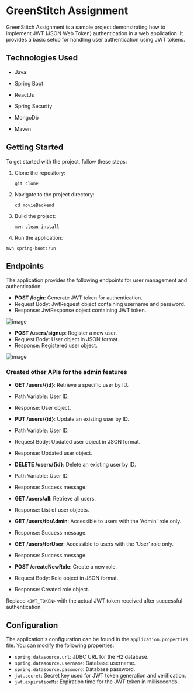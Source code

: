 # GreenStitch Assignment

 GreenStitch Assignment is a sample project demonstrating how to implement JWT (JSON Web Token) authentication in a web application. It provides a basic setup for handling user authentication using JWT tokens.

## Technologies Used

- Java
- Spring Boot
- ReactJs
- Spring Security
- MongoDb

- Maven


## Getting Started

To get started with the project, follow these steps:

1. Clone the repository:

   ```
   git clone
   ```
2. Navigate to the project directory:
   ```
   cd movieBackend
   ```
3. Build the project:
   ```
   mvn clean install
   ```
4. Run the application:
```
mvn spring-boot:run
````


## Endpoints

The application provides the following endpoints for user management and authentication:




- **POST /login**: Generate JWT token for authentication.
- Request Body: JwtRequest object containing username and password.
- Response: JwtResponse object containing JWT token.

![image](https://github.com/UDAYAGIRICHARAN/GreenStitch/assets/67089878/3136e202-230c-49c9-b782-2299421c461a)

- **POST /users/signup**: Register a new user.
- Request Body: User object in JSON format.
- Response: Registered user object.


![image](https://github.com/UDAYAGIRICHARAN/GreenStitch/assets/67089878/0f00f3e7-73c7-4839-83cf-0c50abc9e005)




### Created other APIs for the admin features

- **GET /users/{id}**: Retrieve a specific user by ID.
- Path Variable: User ID.
- Response: User object.

- **PUT /users/{id}**: Update an existing user by ID.
- Path Variable: User ID.
- Request Body: Updated user object in JSON format.
- Response: Updated user object.

- **DELETE /users/{id}**: Delete an existing user by ID.
- Path Variable: User ID.
- Response: Success message.

- **GET /users/all**: Retrieve all users.
- Response: List of user objects.



- **GET /users/forAdmin**: Accessible to users with the 'Admin' role only.
- Response: Success message.

- **GET /users/forUser**: Accessible to users with the 'User' role only.
- Response: Success message.

- **POST /createNewRole**: Create a new role.
- Request Body: Role object in JSON format.
- Response: Created role object.



Replace `<JWT_TOKEN>` with the actual JWT token received after successful authentication.

## Configuration

The application's configuration can be found in the `application.properties` file. You can modify the following properties:

- `spring.datasource.url`: JDBC URL for the H2 database.
- `spring.datasource.username`: Database username.
- `spring.datasource.password`: Database password.
- `jwt.secret`: Secret key used for JWT token generation and verification.
- `jwt.expirationMs`: Expiration time for the JWT token in milliseconds.
